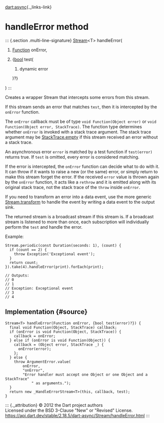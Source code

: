 [dart:async](../../dart-async/dart-async-library){._links-link}

handleError method
==================

::: {.section .multi-line-signature}
[Stream](../stream-class)\<T\> handleError(

1.  [Function](../../dart-core/function-class) onError,
2.  {[bool](../../dart-core/bool-class) test(
    1.  dynamic error

    )?}

)
:::

Creates a wrapper Stream that intercepts some errors from this stream.

If this stream sends an error that matches `test`, then it is
intercepted by the `onError` function.

The `onError` callback must be of type `void Function(Object error)` or
`void Function(Object error, StackTrace)`. The function type determines
whether `onError` is invoked with a stack trace argument. The stack
trace argument may be
[StackTrace.empty](../../dart-core/stacktrace/empty-constant) if this
stream received an error without a stack trace.

An asynchronous error `error` is matched by a test function if
`test(error)` returns true. If `test` is omitted, every error is
considered matching.

If the error is intercepted, the `onError` function can decide what to
do with it. It can throw if it wants to raise a new (or the same) error,
or simply return to make this stream forget the error. If the received
`error` value is thrown again by the `onError` function, it acts like a
`rethrow` and it is emitted along with its original stack trace, not the
stack trace of the `throw` inside `onError`.

If you need to transform an error into a data event, use the more
generic [Stream.transform](transform) to handle the event by writing a
data event to the output sink.

The returned stream is a broadcast stream if this stream is. If a
broadcast stream is listened to more than once, each subscription will
individually perform the `test` and handle the error.

Example:

``` {.language-dart data-language="dart"}
Stream.periodic(const Duration(seconds: 1), (count) {
  if (count == 2) {
    throw Exception('Exceptional event');
  }
  return count;
}).take(4).handleError(print).forEach(print);

// Outputs:
// 0
// 1
// Exception: Exceptional event
// 3
// 4
```

Implementation {#source}
--------------

``` {.language-dart data-language="dart"}
Stream<T> handleError(Function onError, {bool test(error)?}) {
  final void Function(Object, StackTrace) callback;
  if (onError is void Function(Object, StackTrace)) {
    callback = onError;
  } else if (onError is void Function(Object)) {
    callback = (Object error, StackTrace _) {
      onError(error);
    };
  } else {
    throw ArgumentError.value(
        onError,
        "onError",
        "Error handler must accept one Object or one Object and a StackTrace"
            " as arguments.");
  }
  return new _HandleErrorStream<T>(this, callback, test);
}
```

::: {._attribution}
© 2012 the Dart project authors\
Licensed under the BSD 3-Clause \"New\" or \"Revised\" License.\
<https://api.dart.dev/stable/2.18.5/dart-async/Stream/handleError.html>
:::
